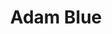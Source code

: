 ---
language: id
layout: product-item
title: Adam Blue
description: Description in &amp; Adam Blue
keyword: keyword in Adam Blue
image: /images/waincot-Adam-Blue.jpg
sub-title: Wainscot
article-1: Length &#58; 12″ <br>Height &#58; 2″ <br> Depth &#58; 1.5″ <br>Color &#58; Almond Base with small flecks of seashells
title-right: Adam Blue
article-right: Adam Blue
title-2: Adam Blue
article-2: Adam Blue
article-3: Adam Blue
alt-slide1: Adam Blue
alt-slide2: Adam Blue
alt-slide3: Adam Blue
slide1: /images/waincot-Adam-Blue.jpg
slide2: /images/waincot-Adam-Blue.jpg
slide3: /images/waincot-Adam-Blue.jpg
---